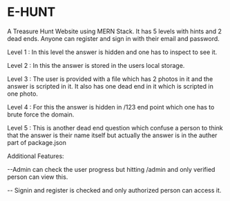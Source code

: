 # E-HUNT

A Treasure Hunt Website using MERN Stack. It has 5 levels with hints and 2 dead ends. Anyone can register and sign in with their email and password.


Level 1 : In this level the answer is hidden and one has to inspect to see it.

Level 2 : In this the answer is stored in the users local storage.

Level 3 : The user is provided with a file which has 2 photos in it and the answer is scripted in it.
          It also has one dead end in it which is scripted in one photo.
          
Level 4 : For this the answer is hidden in /123 end point which one has to brute force the domain.

Level 5 : This is another dead end question which confuse a person to think that the answer is their name itself but actually the answer is in the auther part of package.json


Additional Features:

 --Admin can check the user progress but hitting /admin and only verified person can view this.
  
-- Signin and register is checked and only authorized person can access it.
